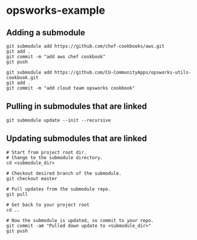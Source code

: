 # opsworks-example

## Adding a submodule

````
git submodule add https://github.com/chef-cookbooks/aws.git
git add .
git commit -m "add aws chef cookbook"
git push
````

````
git submodule add https://github.com/CU-CommunityApps/opsworks-utils-cookbook.git
git add .
git commit -m "add cloud team opsworks cookbook"
````

## Pulling in submodules that are linked
````
git submodule update --init --recursive
````

## Updating submodules that are linked

````
# Start from project root dir.
# Change to the submodule directory.
cd <submodule_dir>

# Checkout desired branch of the submodule.
git checkout master

# Pull updates from the submodule repo.
git pull

# Get back to your project root
cd ..

# Now the submodule is updated, so commit to your repo.
git commit -am "Pulled down update to <submodule_dir>"
git push
````
